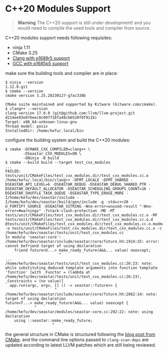 C++20 Modules Support
=====================

> **Warning**
> The C++20 support is still under development! and you would need to compile the used tools
> and compiler from source.

C++20 modules support needs following requisites:

* ninja 1.11
* CMake 3.25
* [Clang with p1689r5 support](https://github.com/tchaikov/llvm-project/releases/tag/p1689r5-1)
* [GCC with p1685p5 support](https://patchwork.sourceware.org/project/gcc/list/?series=16313)

make sure the building tools and compiler are in place:
```console
$ ninja --version
1.12.0.git
$ cmake --version
cmake version 3.25.20230127-g7ac338b

CMake suite maintained and supported by Kitware (kitware.com/cmake).
$ clang++ --version
clang version 17.0.0 (git@github.com:llvm/llvm-project.git d214ee93e076eec0c097f18fa48cb6520f0f911b)
Target: x86_64-unknown-linux-gnu
Thread model: posix
InstalledDir: /home/kefu/.local/bin
```

configure the building system and build the C++20 modules:
``` console
$ cmake -DCMAKE_CXX_COMPILER=clang++ \
        -DSeastar_CXX_MODULES=ON \
        -GNinja -B build
$ cmake --build build --target test_cxx_modules
...
FAILED: tests/unit/CMakeFiles/test_cxx_modules.dir/test_cxx_modules.cc.o 
/home/kefu/.local/bin/clang++ -DFMT_LOCALE -DFMT_SHARED -DSEASTAR_API_LEVEL=6 -DSEASTAR_DEBUG -DSEASTAR_DEBUG_SHARED_PTR -DSEASTAR_DEFAULT_ALLOCATOR -DSEASTAR_SCHEDULING_GROUPS_COUNT=16 -DSEASTAR_SHUFFLE_TASK_QUEUE -DSEASTAR_TYPE_ERASE_MORE -I/home/kefu/dev/seastar/include -I/home/kefu/dev/seastar/build/gen/include -g -std=c++20 -U_FORTIFY_SOURCE -DSEASTAR_SSTRING -Wno-error=unused-result "-Wno-error=#warnings" -fstack-clash-protection -MD -MT tests/unit/CMakeFiles/test_cxx_modules.dir/test_cxx_modules.cc.o -MF tests/unit/CMakeFiles/test_cxx_modules.dir/test_cxx_modules.cc.o.d @tests/unit/CMakeFiles/test_cxx_modules.dir/test_cxx_modules.cc.o.modmap -o tests/unit/CMakeFiles/test_cxx_modules.dir/test_cxx_modules.cc.o -c /home/kefu/dev/seastar/tests/unit/test_cxx_modules.cc
In module 'seastar:core':
/home/kefu/dev/seastar/include/seastar/core/future.hh:1914:25: error: cannot befriend target of using declaration
    friend future<U...> make_ready_future(A&&... value) noexcept;
                        ^
...
/home/kefu/dev/seastar/tests/unit/test_cxx_modules.cc:26:23: note: while substituting deduced template arguments into function template 'function' [with _Functor = (lambda at /home/kefu/dev/seastar/tests/unit/test_cxx_modules.cc:26:23), _Constraints = (no value)]
  app.run(argc, argv, [] () -> seastar::future<> {
                      ^
/home/kefu/dev/seastar/include/seastar/core/future.hh:2062:14: note: target of using declaration
future<T...> make_ready_future(A&&... value) noexcept {
             ^
/home/kefu/dev/seastar/modules/seastar-core.cc:292:22: note: using declaration
    using ::seastar::make_ready_future;
                     ^
```

the general structure in CMake is structured following the [blog post from CMake](https://www.kitware.com/import-cmake-c20-modules/). 
and the command line options passed to `clang-scan-deps` are updated according to latest LLVM patches which are still being reviewed.
